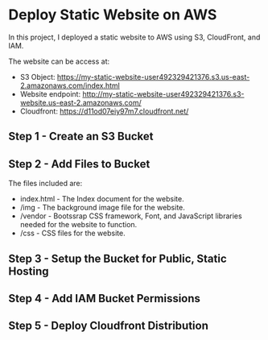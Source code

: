 # Deploy Static Website on AWS

In this project, I deployed a static website to AWS using S3, CloudFront, and IAM.

The website can be access at:

+ S3 Object: https://my-static-website-user492329421376.s3.us-east-2.amazonaws.com/index.html
+ Website endpoint: http://my-static-website-user492329421376.s3-website.us-east-2.amazonaws.com/
+ Cloudfront: https://d11od07eiy97m7.cloudfront.net/

## Step 1 - Create an S3 Bucket

## Step 2 - Add Files to Bucket

The files included are: 

+ index.html - The Index document for the website.
+ /img - The background image file for the website.
+ /vendor - Bootssrap CSS framework, Font, and JavaScript libraries needed for the website to function.
+ /css - CSS files for the website.

## Step 3 - Setup the Bucket for Public, Static Hosting

## Step 4 - Add IAM Bucket Permissions

## Step 5 - Deploy Cloudfront Distribution



